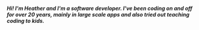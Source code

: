 ##### Hi!  I'm Heather and I'm a software developer. I've been coding on and off for over 20 years, mainly in large scale apps and also tried out teaching coding to kids.  
